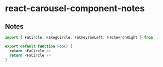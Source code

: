 # react-carousel-component-notes

## Notes

```JavaScript
import { FaCircle, FaRegCircle, FaChevronLeft, FaChevronRight } from 'react-icons/fa';

export default function Foo() {
  return <FaCircle />
  return <FaCircle />
}
```
